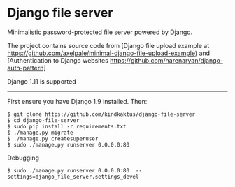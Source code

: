 Django  file server
==================================

Minimalistic password-protected file server powered by Django.

The project contains source code from [Django file upload example at https://github.com/axelpale/minimal-django-file-upload-example) and [Authentication to Django websites https://github.com/narenaryan/django-auth-pattern]


Django 1.11 is supported

------------------
First ensure you have Django 1.9 installed. Then:

    $ git clone https://github.com/kindkaktus/django-file-server
	$ cd django-file-server
    $ sudo pip install -r requirements.txt
	$ ./manage.py migrate
    $ ./manage.py createsuperuser
	$ sudo ./manage.py runserver 0.0.0.0:80

Debugging

    $ sudo ./manage.py runserver 0.0.0.0:80  --settings=django_file_server.settings_devel


